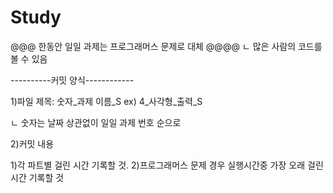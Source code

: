 # Study

@@@ 한동안 일일 과제는 프로그래머스 문제로 대체 @@@@
ㄴ 많은 사람의 코드를 볼 수 있음

----------커밋 양식------------

1)파일 제목: 숫자_과제 이름_S
ex) 4_사각형_출력_S

ㄴ 숫자는 날짜 상관없이 일일 과제 번호 순으로 

2)커밋 내용

1)각 파트별 걸린 시간 기록할 것.
2)프로그래머스 문제 경우 실행시간중 가장 오래 걸린 시간 기록할 것
